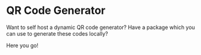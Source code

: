 # QR Code Generator

Want to self host a dynamic QR code generator? Have a package which you can use to generate these codes locally?

Here you go!
